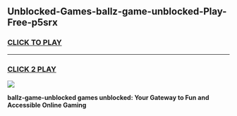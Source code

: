 
## Unblocked-Games-ballz-game-unblocked-Play-Free-p5srx
<h3>
<a href="https://premium76.site?title=ballz-game-unblocked&ref=23A">CLICK TO PLAY</a></h3>
<hr>

<h3>
<a href="https://premium76.site?title=ballz-game-unblocked&ref=23A">CLICK 2 PLAY</a>
  
</h3>

<a href="https://premium76.site?title=ballz-game-unblocked&ref=23A"><img src="https://clearcache.store/games.png"></a>


**ballz-game-unblocked games unblocked: Your Gateway to Fun and Accessible Online Gaming**
